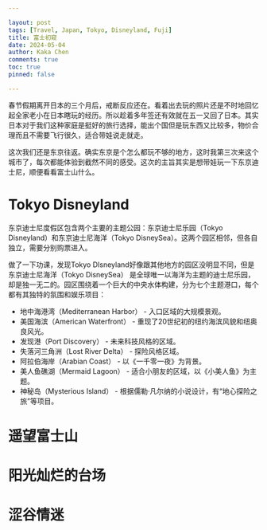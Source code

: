 ```yaml
---

layout: post
tags: [Travel, Japan, Tokyo, Disneyland, Fuji]
title: 富士初窥
date: 2024-05-04
author: Kaka Chen
comments: true
toc: true
pinned: false

---
```


春节假期离开日本的三个月后，戒断反应还在。看着出去玩的照片还是不时地回忆起全家老小在日本瞎玩的经历。所以趁着多年签还有效就在五一又回了日本。其实日本对于我们这种家庭是挺好的旅行选择，能出个国但是玩东西又比较多，物价合理而且不需要飞行很久，适合带娃说走就走。

这次我们还是东京往返。确实东京是个怎么都玩不够的地方，这时我第三次来这个城市了，每次都能体验到截然不同的感受。这次的主旨其实是想带娃玩一下东京迪士尼，顺便看看富士山什么。

# Tokyo Disneyland

东京迪士尼度假区包含两个主要的主题公园：东京迪士尼乐园（Tokyo Disneyland）和东京迪士尼海洋（Tokyo DisneySea）。这两个园区相邻，但各自独立，需要分别购票进入。

做了一下功课，发现Tokyo DIsneyland好像跟其他地方的园区没明显不同，但是东京迪士尼海洋（Tokyo DisneySea） 是全球唯一以海洋为主题的迪士尼乐园，却是独一无二的。园区围绕着一个巨大的中央水体构建，分为七个主题港口，每个都有其独特的氛围和娱乐项目：

- 地中海港湾（Mediterranean Harbor） - 入口区域的大规模景观。
- 美国海滨（American Waterfront） - 重现了20世纪初的纽约海滨风貌和纽奥良风光。
- 发现港（Port Discovery） - 未来科技风格的区域。
- 失落河三角洲（Lost River Delta） - 探险风格区域。
- 阿拉伯海岸（Arabian Coast） - 以《一千零一夜》为背景。
- 美人鱼礁湖（Mermaid Lagoon） - 适合小朋友的区域，以《小美人鱼》为主题。
- 神秘岛（Mysterious Island） - 根据儒勒·凡尔纳的小说设计，有“地心探险之旅”等项目。


# 遥望富士山

# 阳光灿烂的台场

# 涩谷情迷